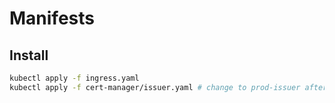 # Manifests

## Install

```bash
kubectl apply -f ingress.yaml
kubectl apply -f cert-manager/issuer.yaml # change to prod-issuer after finish testing
```
